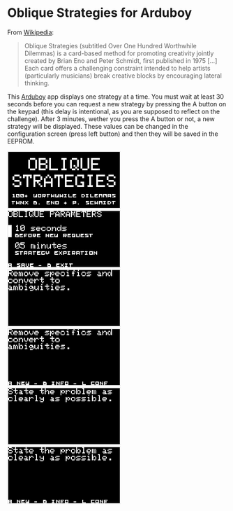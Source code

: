 # Oblique Strategies for Arduboy

From [Wikipedia](https://en.wikipedia.org/wiki/Oblique_Strategies):

> Oblique Strategies (subtitled Over One Hundred Worthwhile Dilemmas) is a card-based method for promoting creativity jointly created by Brian Eno and Peter Schmidt, first published in 1975 […] Each card offers a challenging constraint intended to help artists (particularly musicians) break creative blocks by encouraging lateral thinking.

This [Arduboy](https://arduboy.com) app displays one strategy at a time. You must wait at least 30 seconds before you can request a new strategy by pressing the A button on the keypad (this delay is intentional, as you are supposed to reflect on the challenge). After 3 minutes, wether you press the A button or not, a new strategy will be displayed. These values can be changed in the configuration screen (press left button) and then they will be saved in the EEPROM.

![](screenshots/ab-oblique-screenshot-01-title.png)
![](screenshots/ab-oblique-screenshot-04-conf.png)
![](screenshots/ab-oblique-screenshot-02-strategy-101.png)
![](screenshots/ab-oblique-screenshot-02-strategy-101-menu.png)
![](screenshots/ab-oblique-screenshot-03-strategy-111.png)
![](screenshots/ab-oblique-screenshot-03-strategy-111-menu.png)
